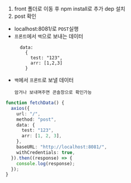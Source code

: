 1. front 폴더로 이동 후 npm install로 추가 dep 설치
2. post 확인

- localhost:8081/로 `POST`실행
- `프론트`에서 `백`으로 보내는 데이터
  ```
    data:
      {
        test: "123",
        arr: [1,2,3]
      }
  ```
- `백`에서 `프론트`로 보낼 데이터
  ```
  암거나 보내며주면 콘솔창으로 확인가능
  ```

```typescript
function fetchData() {
  axios({
    url: "/",
    method: "post",
    data: {
      test: "123",
      arr: [1, 2, 3],
    },
    baseURL: "http://localhost:8081/",
    withCredentials: true,
  }).then((response) => {
    console.log(response);
  });
}
```
